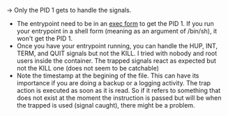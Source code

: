 -> Only the PID 1 gets to handle the signals.
- The entrypoint need to be in an [exec form](https://docs.docker.com/engine/reference/builder/#exec-form-entrypoint-example) to get the PID 1. If you run your entrypoint in a shell form (meaning as an argument of /bin/sh), it won't get the PID 1. 
- Once you have your entrypoint running, you can handle the HUP, INT, TERM, and QUIT signals but not the KILL. I tried with nobody and root users inside the container. The trapped signals react as expected but not the KILL one (does not seem to be catchable)
- Note the timestamp at the begining of the file. This can have its importance if you are doing a backup or a logging activity. The trap action is executed as soon as it is read. So if it refers to something that does not exist at the moment the instruction is passed but will be when the trapped is used (signal caught), there might be a problem.
